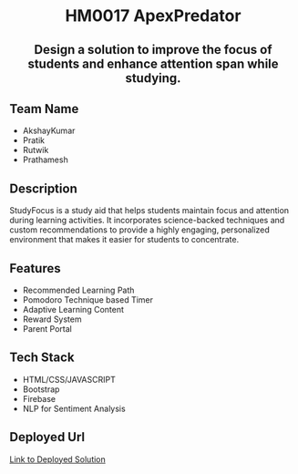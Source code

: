 # <div align="center">HM0017 ApexPredator</div>

## <div align="center">Design a solution to improve the focus of students and enhance attention span while studying.</div>

## Team Name
   - AkshayKumar
   - Pratik
   - Rutwik
   - Prathamesh
   
## Description
<div>StudyFocus is a study aid that helps students maintain focus and attention during learning activities. 
  It incorporates science-backed techniques and custom recommendations to provide a highly engaging, personalized environment that makes it easier for students to concentrate.</div>

## Features
- Recommended Learning Path
- Pomodoro Technique based Timer
- Adaptive Learning Content
- Reward System
- Parent Portal
  
## Tech Stack
- HTML/CSS/JAVASCRIPT
- Bootstrap
- Firebase
- NLP for Sentiment Analysis
  
## Deployed Url
[Link to Deployed Solution](https://65d1b02e6e745409b8cbd0b6--rad-tulumba-4a0a4e.netlify.app/)
